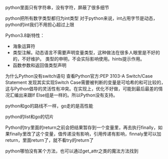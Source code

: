 python里面只有字符串，没有字符，屏蔽了很多细节

python把所有数字类型都归为int类型
对于python来说，int占用字节是动态，python的int我们不用担心超过上限

Python3.8新特性：
- 海象运算符
- 类型注解。动态语言不需要声明变量类型，这种做法在很多人眼里是不好的的，不好维护。
类型的申明，不会实际影响使用。hints提示作用。
- 函数参数和返回值类型声明

为什么Python没有switch语句
查看Python官方:PEP 3103-A Switch/Case Statement
发现其实实现Switch Case需要被判断的变量是可哈希的和可比较的，这与Python倡导的灵活性有冲突。在实现上，优化不好做，可能到最后最差的情况汇编出来跟If Else组是一样的。所以Python没有支持。

python和go的路线不一样，go走的是高性能

python的list和go的切片

Python的try里面的return之前会把结果暂存到一个变量里，再去执行finally，如果finally里改了这个变量，值传递没有影响，引用传递有影响，finnaly里可以加return，里面return了，就不看try的return了

python哪怕没有某个方法，也可以通过get_attr之类的魔法方法找到